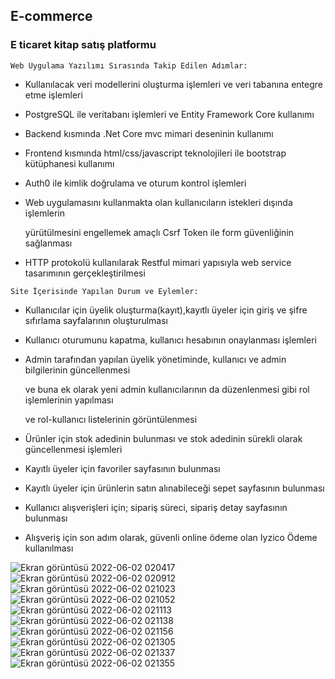 ## E-commerce
### E ticaret kitap satış platformu
`Web Uygulama Yazılımı Sırasında Takip Edilen Adımlar:`
- Kullanılacak veri modellerini oluşturma işlemleri ve veri tabanına entegre etme işlemleri
- PostgreSQL ile veritabanı işlemleri ve Entity Framework Core kullanımı
- Backend kısmında .Net Core mvc mimari deseninin kullanımı
- Frontend kısmında html/css/javascript teknolojileri ile bootstrap kütüphanesi kullanımı 
- Auth0 ile kimlik doğrulama ve oturum kontrol işlemleri
- Web uygulamasını kullanmakta olan kullanıcıların istekleri dışında işlemlerin 

  yürütülmesini engellemek amaçlı Csrf Token ile form güvenliğinin sağlanması
- HTTP protokolü kullanılarak Restful mimari yapısıyla web service tasarımının gerçekleştirilmesi
 
 `Site İçerisinde Yapılan Durum ve Eylemler:`
 - Kullanıcılar için üyelik oluşturma(kayıt),kayıtlı üyeler için giriş ve şifre sıfırlama sayfalarının oluşturulması 
 - Kullanıcı oturumunu kapatma, kullanıcı hesabının onaylanması işlemleri
 - Admin tarafından yapılan üyelik yönetiminde, kullanıcı ve admin bilgilerinin güncellenmesi

   ve buna ek olarak yeni admin kullanıcılarının da düzenlenmesi gibi rol işlemlerinin yapılması 
   
   ve rol-kullanıcı listelerinin görüntülenmesi
   
 - Ürünler için stok adedinin bulunması ve stok adedinin sürekli olarak güncellenmesi işlemleri
 - Kayıtlı üyeler için favoriler sayfasının bulunması
 - Kayıtlı üyeler için ürünlerin satın alınabileceği sepet sayfasının bulunması
 - Kullanıcı alışverişleri için; sipariş süreci, sipariş detay sayfasının bulunması
 - Alışveriş için son adım olarak, güvenli online ödeme olan Iyzico Ödeme kullanılması
 
![Ekran görüntüsü 2022-06-02 020417](https://user-images.githubusercontent.com/77547120/171516732-d80d8277-5cf9-459f-9d7d-0cf5cb481d1c.jpg)
![Ekran görüntüsü 2022-06-02 020912](https://user-images.githubusercontent.com/77547120/171516740-3173819d-bb7b-458b-b3bf-f6b1697b498d.jpg)
![Ekran görüntüsü 2022-06-02 021023](https://user-images.githubusercontent.com/77547120/171516761-93e6bca5-d7c2-4bae-a2f8-21ad32288975.jpg)
![Ekran görüntüsü 2022-06-02 021052](https://user-images.githubusercontent.com/77547120/171516767-ae0bd6bf-caa9-452c-afd9-a4e997b77ac7.jpg)
![Ekran görüntüsü 2022-06-02 021113](https://user-images.githubusercontent.com/77547120/171516863-a408b87f-7102-49a2-b13f-96cf646234d7.jpg)
![Ekran görüntüsü 2022-06-02 021138](https://user-images.githubusercontent.com/77547120/171516893-80c4226c-9d0f-424d-8726-8caf917b6611.jpg)
![Ekran görüntüsü 2022-06-02 021156](https://user-images.githubusercontent.com/77547120/171516941-ce3cb8f4-39bb-403d-a5f2-120491c4897f.jpg)
![Ekran görüntüsü 2022-06-02 021305](https://user-images.githubusercontent.com/77547120/171517047-2bab8fba-81ba-42b2-b356-30a22063fe4c.jpg)
![Ekran görüntüsü 2022-06-02 021337](https://user-images.githubusercontent.com/77547120/171517087-5cadd1d7-02d9-4a86-ac24-b8820b838e1c.jpg)
![Ekran görüntüsü 2022-06-02 021355](https://user-images.githubusercontent.com/77547120/171517096-972ccdfa-20e4-4192-86c7-c734dd069d99.jpg)

